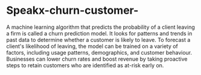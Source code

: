 # Speakx-churn-customer-
A machine learning algorithm that predicts the probability of a client leaving a firm is called a churn prediction model. It looks for patterns and trends in past data to determine whether a customer is likely to leave. To forecast a client's likelihood of leaving, the model can be trained on a variety of factors, including usage patterns, demographics, and customer behaviour. Businesses can lower churn rates and boost revenue by taking proactive steps to retain customers who are identified as at-risk early on.
